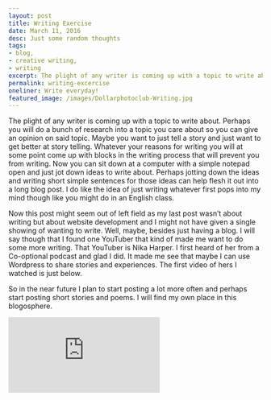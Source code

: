 ```yaml
---
layout: post
title: Writing Exercise
date: March 11, 2016
desc: Just some random thoughts
tags:
- blog,
- creative writing,
- writing
excerpt: The plight of any writer is coming up with a topic to write about. Perhaps you will do a bunch of research into a topic you care about so you can give an opinion on said topic.
permalink: writing-excercise
oneliner: Write everyday!
featured_image: /images/Dollarphotoclub-Writing.jpg
---
```


The plight of any writer is coming up with a topic to write about. Perhaps you will do a bunch of research into a topic you care about so you can give an opinion on said topic. Maybe you want to just tell a story and just want to get better at story telling. Whatever your reasons for writing you will at some point come up with blocks in the writing process that will prevent you from writing. Now you can sit down at a computer with a simple notepad open and just jot down ideas to write about. Perhaps jotting down the ideas and writing short simple sentences for those ideas can help flesh it out into a long blog post. I do like the idea of just writing whatever first pops into my mind though like you might do in an English class.
</p>
<p>
Now this post might seem out of left field as my last post wasn’t about writing but about website development and I might not have given a single showing of wanting to write. Well, maybe, besides just having a blog. I will say though that I found one YouTuber that kind of made me want to do some more writing. That YouTuber is Nika Harper. I first heard of her from a Co-optional podcast and glad I did. It made me see that maybe I can use Wordpress to share stories and experiences. The first video of hers I watched is just below.

So in the near future I plan to start posting a lot more often and perhaps start posting short stories and poems. I will find my own place in this blogosphere.

<iframe class="yt-iframe" src="https://www.youtube.com/embed/Gv84pGz8yI4" frameborder="0" allowfullscreen></iframe>
